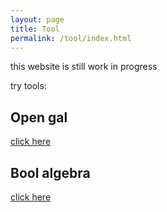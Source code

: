 ```yaml
---
layout: page
title: Tool
permalink: /tool/index.html
---
```


this website is still work in progress

try tools:

## Open gal 

[click here](/tool/open-gal)

## Bool algebra

[click here](/tool/bool-alg)
